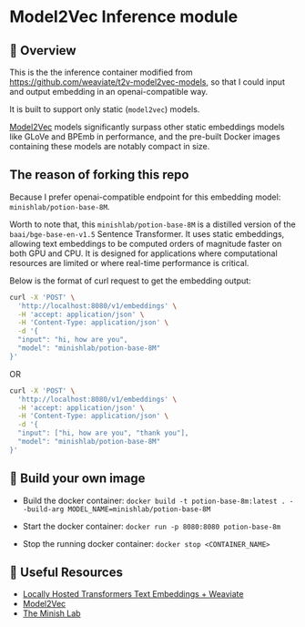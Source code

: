 # Model2Vec Inference module

🎯 Overview
-----------

This is the the inference container modified from https://github.com/weaviate/t2v-model2vec-models, so that I could input and output embedding in an openai-compatible way.

It is built to support only static (`model2vec`) models.

[Model2Vec](https://github.com/MinishLab/model2vec) models significantly
surpass other static embeddings models like GLoVe and BPEmb in performance,
and the pre-built Docker images containing these models are notably compact in size.

The reason of forking this repo
-------------------------------

Because I prefer openai-compatible endpoint for this embedding model: `minishlab/potion-base-8M`.

Worth to note that, this `minishlab/potion-base-8M` is a distilled version of the `baai/bge-base-en-v1.5` Sentence Transformer. It uses static embeddings, allowing text embeddings to be computed orders of magnitude faster on both GPU and CPU. It is designed for applications where computational resources are limited or where real-time performance is critical.

Below is the format of curl request to get the embedding output:

```bash
curl -X 'POST' \
  'http://localhost:8080/v1/embeddings' \
  -H 'accept: application/json' \
  -H 'Content-Type: application/json' \
  -d '{
  "input": "hi, how are you",
  "model": "minishlab/potion-base-8M"
}'
```

OR

```bash
curl -X 'POST' \
  'http://localhost:8080/v1/embeddings' \
  -H 'accept: application/json' \
  -H 'Content-Type: application/json' \
  -d '{
  "input": ["hi, how are you", "thank you"],
  "model": "minishlab/potion-base-8M"
}'
```

🐳 Build your own image
--------------------------

- Build the docker container: `docker build -t potion-base-8m:latest . --build-arg MODEL_NAME=minishlab/potion-base-8M`

- Start the docker container: `docker run -p 8080:8080 potion-base-8m`

- Stop the running docker container: `docker stop <CONTAINER_NAME>`

🔗 Useful Resources
--------------------

- [Locally Hosted Transformers Text Embeddings + Weaviate](https://weaviate.io/developers/weaviate/model-providers/transformers/embeddings)
- [Model2Vec](https://github.com/MinishLab/model2vec)
- [The Minish Lab](https://huggingface.co/minishlab)
